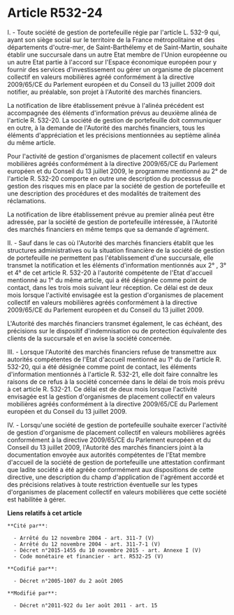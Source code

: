 # Article R532-24

I. - Toute société de gestion de portefeuille régie par l'article L. 532-9 qui, ayant son siège social sur le territoire de
la France métropolitaine et des départements d'outre-mer, de Saint-Barthélemy et de Saint-Martin, souhaite établir une
succursale dans un autre Etat membre de l'Union européenne ou un autre Etat partie à l'accord sur l'Espace économique
européen pour y fournir des services d'investissement ou gérer un organisme de placement collectif en valeurs mobilières
agréé conformément à la directive 2009/65/CE du Parlement européen et du Conseil du 13 juillet 2009  doit notifier, au
préalable, son projet à l'Autorité des marchés financiers.

La notification de libre établissement prévue à l'alinéa précédent est accompagnée des éléments d'information prévus au
deuxième alinéa de l'article R. 532-20. La société de gestion de portefeuille doit communiquer en outre, à la demande de
l'Autorité des marchés financiers, tous les éléments d'appréciation et les précisions mentionnées au septième alinéa du même
article.

Pour l'activité de gestion d'organismes de placement collectif en valeurs mobilières agréés conformément à la directive
2009/65/CE du Parlement européen et du Conseil du 13 juillet 2009, le programme mentionné au 2° de l'article R. 532-20
comporte en outre une description du processus de gestion des risques mis en place par la société de gestion de portefeuille
et une description des procédures et des modalités de traitement des réclamations. 

La notification de libre établissement prévue au premier alinéa peut être adressée, par la société de gestion de portefeuille
intéressée, à l'Autorité des marchés financiers en même temps que sa demande d'agrément.

II. - Sauf dans le cas où l'Autorité des marchés financiers établit que les structures administratives ou la situation
financière de la société de gestion de portefeuille ne permettent pas l'établissement d'une succursale, elle transmet la
notification et les éléments d'information mentionnés aux 2° , 3° et 4° de cet article R. 532-20 à l'autorité compétente de
l'Etat d'accueil mentionné au 1° du même article, qui a été désignée comme point de contact, dans les trois mois suivant leur
réception. Ce délai est de deux mois lorsque l'activité envisagée est la gestion d'organismes de placement collectif en
valeurs mobilières agréés conformément à la directive 2009/65/CE du Parlement européen et du Conseil du 13 juillet 2009.

L'Autorité des marchés financiers transmet également, le cas échéant, des précisions sur le dispositif d'indemnisation ou de
protection équivalente des clients de la succursale et en avise la société concernée.

III. - Lorsque l'Autorité des marchés financiers refuse de transmettre aux autorités compétentes de l'Etat d'accueil
mentionné au 1° du de l'article R. 532-20, qui a été désignée comme point de contact, les éléments d'information mentionnés à
l'article R. 532-21, elle doit faire connaître les raisons de ce refus à la société concernée dans le délai de trois mois
prévu à cet article R. 532-21. Ce délai est de deux mois lorsque l'activité envisagée est la gestion d'organismes de
placement collectif en valeurs mobilières agréés conformément à la directive 2009/65/CE du Parlement européen et du Conseil
du 13 juillet 2009.

IV. - Lorsqu'une société de gestion de portefeuille souhaite exercer l'activité de gestion d'organisme de placement collectif
en valeurs mobilières agréés conformément à la directive 2009/65/CE du Parlement européen et du Conseil du 13 juillet 2009,
l'Autorité des marchés financiers joint à la documentation envoyée aux autorités compétentes de l'Etat membre d'accueil de la
société de gestion de portefeuille une attestation confirmant que ladite société a été agréée conformément aux dispositions
de cette directive, une description du champ d'application de l'agrément accordé et des précisions relatives à toute
restriction éventuelle sur les types d'organismes de placement collectif en valeurs mobilières que cette société est
habilitée à gérer.

**Liens relatifs à cet article**

	**Cité par**:

	  - Arrêté du 12 novembre 2004 - art. 311-7 (V)
	  - Arrêté du 12 novembre 2004 - art. 311-7-1 (V)
	  - Décret n°2015-1455 du 10 novembre 2015 - art. Annexe I (V)
	  - Code monétaire et financier - art. R532-25 (V)

	**Codifié par**:

	  - Décret n°2005-1007 du 2 août 2005

	**Modifié par**:

	  - Décret n°2011-922 du 1er août 2011 - art. 15

